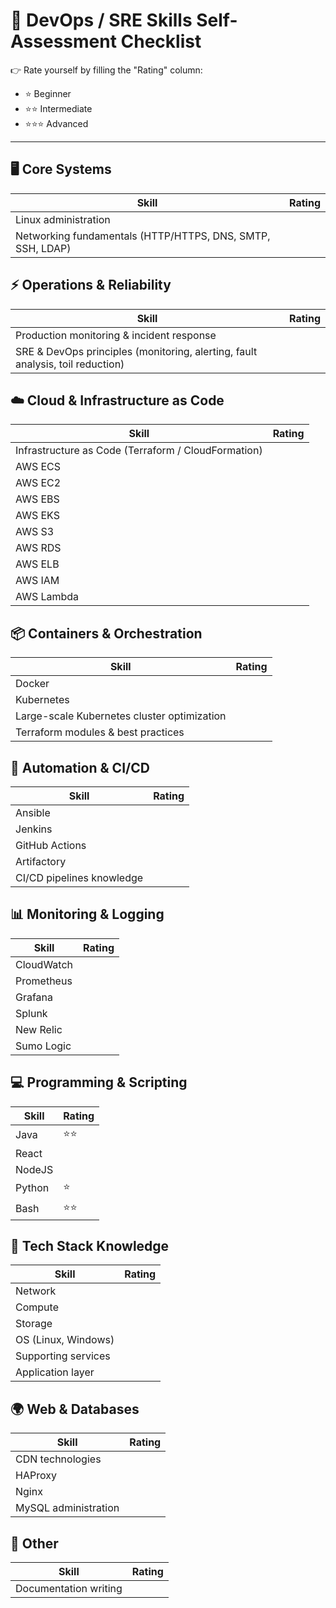# 🚀 DevOps / SRE Skills Self-Assessment Checklist

👉 Rate yourself by filling the "Rating" column:  
- ⭐ Beginner  
- ⭐⭐ Intermediate  
- ⭐⭐⭐ Advanced  

---

## 🖥️ Core Systems
| Skill | Rating |
|-------|--------|
| Linux administration |  |
| Networking fundamentals (HTTP/HTTPS, DNS, SMTP, SSH, LDAP) |  |

## ⚡ Operations & Reliability
| Skill | Rating |
|-------|--------|
| Production monitoring & incident response |  |
| SRE & DevOps principles (monitoring, alerting, fault analysis, toil reduction) |  |

## ☁️ Cloud & Infrastructure as Code
| Skill | Rating |
|-------|--------|
| Infrastructure as Code (Terraform / CloudFormation) |  |
| AWS ECS |  |
| AWS EC2 |  |
| AWS EBS |  |
| AWS EKS |  |
| AWS S3 |  |
| AWS RDS |  |
| AWS ELB |  |
| AWS IAM |  |
| AWS Lambda |  |

## 📦 Containers & Orchestration
| Skill | Rating |
|-------|--------|
| Docker |  |
| Kubernetes |  |
| Large-scale Kubernetes cluster optimization |  |
| Terraform modules & best practices |  |

## 🔧 Automation & CI/CD
| Skill | Rating |
|-------|--------|
| Ansible |  |
| Jenkins |  |
| GitHub Actions |  |
| Artifactory |  |
| CI/CD pipelines knowledge |  |

## 📊 Monitoring & Logging
| Skill | Rating |
|-------|--------|
| CloudWatch |  |
| Prometheus |  |
| Grafana |  |
| Splunk |  |
| New Relic |  |
| Sumo Logic |  |

## 💻 Programming & Scripting
| Skill | Rating |
|-------|--------|
| Java | ⭐⭐ |
| React |  |
| NodeJS |  |
| Python | ⭐ |
| Bash | ⭐⭐ |

## 🔎 Tech Stack Knowledge
| Skill | Rating |
|-------|--------|
| Network |  |
| Compute |  |
| Storage |  |
| OS (Linux, Windows) |  |
| Supporting services |  |
| Application layer |  |

## 🌍 Web & Databases
| Skill | Rating |
|-------|--------|
| CDN technologies |  |
| HAProxy |  |
| Nginx |  |
| MySQL administration |  |

## 📝 Other
| Skill | Rating |
|-------|--------|
| Documentation writing |  |
